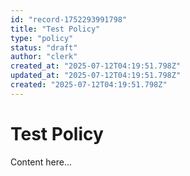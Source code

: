 ```yaml
---
id: "record-1752293991798"
title: "Test Policy"
type: "policy"
status: "draft"
author: "clerk"
created_at: "2025-07-12T04:19:51.798Z"
updated_at: "2025-07-12T04:19:51.798Z"
created: "2025-07-12T04:19:51.798Z"
---
```


# Test Policy

Content here...
